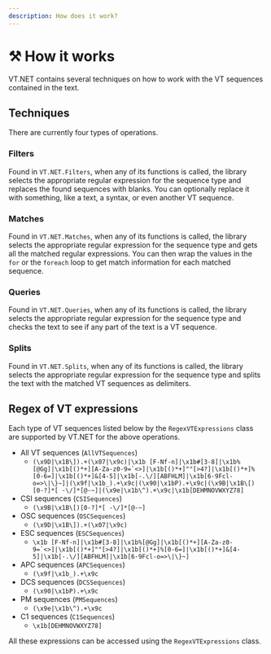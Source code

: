 ```yaml
---
description: How does it work?
---
```


# ⚒ How it works

VT.NET contains several techniques on how to work with the VT sequences contained in the text.

## Techniques

There are currently four types of operations.

### Filters

Found in `VT.NET.Filters`, when any of its functions is called, the library selects the appropriate regular expression for the sequence type and replaces the found sequences with blanks. You can optionally replace it with something, like a text, a syntax, or even another VT sequence.

### Matches

Found in `VT.NET.Matches`, when any of its functions is called, the library selects the appropriate regular expression for the sequence type and gets all the matched regular expressions. You can then wrap the values in the `for` or the `foreach` loop to get match information for each matched sequence.

### Queries

Found in `VT.NET.Queries`, when any of its functions is called, the library selects the appropriate regular expression for the sequence type and checks the text to see if any part of the text is a VT sequence.

### Splits

Found in `VT.NET.Splits`, when any of its functions is called, the library selects the appropriate regular expression for the sequence type and splits the text with the matched VT sequences as delimiters.

## Regex of VT expressions

Each type of VT sequences listed below by the `RegexVTExpressions` class are supported by VT.NET for the above operations.

* All VT sequences (`AllVTSequences`)
  * ``(\x9D|\x1B\]).+(\x07|\x9c)|\x1b [F-Nf-n]|\x1b#[3-8]|\x1b%[@Gg]|\x1b[()*+][A-Za-z0-9=`<>]|\x1b[()*+]""[>4?]|\x1b[()*+]%[0-6=]|\x1b[()*+]&[4-5]|\x1b[-.\/][ABFHLM]|\x1b[6-9Fcl-o=>\|\}~]|(\x9f|\x1b_).+\x9c|(\x90|\x1bP).+\x9c|(\x9B|\x1B\[)[0-?]*[ -\/]*[@-~]|(\x9e|\x1b\^).+\x9c|\x1b[DEHMNOVWXYZ78]``
* CSI sequences (`CSISequences`)
  * `(\x9B|\x1B\[)[0-?]*[ -\/]*[@-~]`
* OSC sequences (`OSCSequences`)
  * `(\x9D|\x1B\]).+(\x07|\x9c)`
* ESC sequences (`ESCSequences`)
  * ``\x1b [F-Nf-n]|\x1b#[3-8]|\x1b%[@Gg]|\x1b[()*+][A-Za-z0-9=`<>]|\x1b[()*+]""[>4?]|\x1b[()*+]%[0-6=]|\x1b[()*+]&[4-5]|\x1b[-.\/][ABFHLM]|\x1b[6-9Fcl-o=>\|\}~]``
* APC sequences (`APCSequences`)
  * `(\x9f|\x1b_).+\x9c`
* DCS sequences (`DCSSequences`)
  * `(\x90|\x1bP).+\x9c`
* PM sequences (`PMSequences`)
  * `(\x9e|\x1b\^).+\x9c`
* C1 sequences (`C1Sequences`)
  * `\x1b[DEHMNOVWXYZ78]`

All these expressions can be accessed using the `RegexVTExpressions` class.

